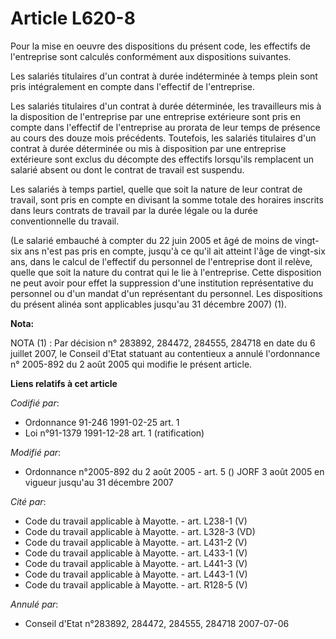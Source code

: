 # Article L620-8

Pour la mise en oeuvre des dispositions du présent code, les effectifs de l'entreprise sont calculés conformément aux
dispositions suivantes.

Les salariés titulaires d'un contrat à durée indéterminée à temps plein sont pris intégralement en compte dans l'effectif de
l'entreprise.

Les salariés titulaires d'un contrat à durée déterminée, les travailleurs mis à la disposition de l'entreprise par une
entreprise extérieure sont pris en compte dans l'effectif de l'entreprise au prorata de leur temps de présence au cours des
douze mois précédents. Toutefois, les salariés titulaires d'un contrat à durée déterminée ou mis à disposition par une
entreprise extérieure sont exclus du décompte des effectifs lorsqu'ils remplacent un salarié absent ou dont le contrat de
travail est suspendu.

Les salariés à temps partiel, quelle que soit la nature de leur contrat de travail, sont pris en compte en divisant la somme
totale des horaires inscrits dans leurs contrats de travail par la durée légale ou la durée conventionnelle du travail.

(Le salarié embauché à compter du 22 juin 2005 et âgé de moins de vingt-six ans n'est pas pris en compte, jusqu'à ce qu'il
ait atteint l'âge de vingt-six ans, dans le calcul de l'effectif du personnel de l'entreprise dont il relève, quelle que soit
la nature du contrat qui le lie à l'entreprise. Cette disposition ne peut avoir pour effet la suppression d'une institution
représentative du personnel ou d'un mandat d'un représentant du personnel. Les dispositions du présent alinéa sont
applicables jusqu'au 31 décembre 2007) (1).

**Nota:**

NOTA (1) : Par décision n° 283892, 284472, 284555, 284718 en date du 6 juillet 2007, le Conseil d'Etat statuant au
contentieux a annulé l'ordonnance n° 2005-892 du 2 août 2005 qui modifie le présent article.

**Liens relatifs à cet article**

_Codifié par_:

  - Ordonnance 91-246 1991-02-25 art. 1
  - Loi n°91-1379 1991-12-28 art. 1 (ratification)

_Modifié par_:

  - Ordonnance n°2005-892 du 2 août 2005 - art. 5 () JORF 3 août 2005 en vigueur jusqu'au 31 décembre 2007

_Cité par_:

  - Code du travail applicable à Mayotte. - art. L238-1 (V)
  - Code du travail applicable à Mayotte. - art. L328-3 (VD)
  - Code du travail applicable à Mayotte. - art. L431-2 (V)
  - Code du travail applicable à Mayotte. - art. L433-1 (V)
  - Code du travail applicable à Mayotte. - art. L441-3 (V)
  - Code du travail applicable à Mayotte. - art. L443-1 (V)
  - Code du travail applicable à Mayotte. - art. R128-5 (V)

_Annulé par_:

  - Conseil d'Etat n°283892, 284472, 284555, 284718 2007-07-06
